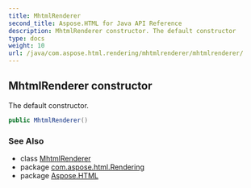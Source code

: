 ```yaml
---
title: MhtmlRenderer
second_title: Aspose.HTML for Java API Reference
description: MhtmlRenderer constructor. The default constructor
type: docs
weight: 10
url: /java/com.aspose.html.rendering/mhtmlrenderer/mhtmlrenderer/
---
```

## MhtmlRenderer constructor

The default constructor.

```java
public MhtmlRenderer()
```

### See Also

* class [MhtmlRenderer](../)
* package [com.aspose.html.Rendering](../../mhtmlrenderer/)
* package [Aspose.HTML](../../../)
